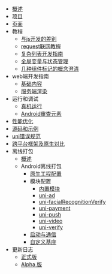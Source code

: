 * [概述](README.md)
* [项目](project.md)
* [页面](page.md)
* 教程
  * [与js开发的差别](tutorial/codegap.md)
  * [request联网教程](tutorial/request.md)
  * [复杂列表开发指南](tutorial/stickynestlist.md)
  * [全局变量与状态管理](tutorial/store.md)
  * [几种组件标记的概念澄清](tutorial/idref.md)
* web端开发指南
  * [基础内容](web/README.md)
  * [服务端渲染](web/ssr.md)
* 运行和调试
  * [真机运行](https://uniapp.dcloud.net.cn/tutorial/run/run-app.html)
  * [Android审查元素](debug/android-inspector.md)
* [性能优化](performance.md)
* [源码和示例](sample.md)
* [uni错误规范](https://uniapp.dcloud.net.cn/tutorial/err-spec.html)
* [跨平台框架及原生对比](select.md)
* 离线打包
  * [概述](native/README.md)
  * Android离线打包
    * [原生工程配置](native/use/android.md)
    * 模块配置
      * [内置模块](native/modules/android/others.md)
      * [uni-ad](native/modules/android/uni-ad.md)
      * [uni-facialRecognitionVerify](native/modules/android/uni-facialRecognitionVerify.md)
      * [uni-payment](native/modules/android/uni-payment.md)
      * [uni-push](native/modules/android/uni-push.md)
	  * [uni-video](native/modules/android/uni-video.md)
      * [uni-verify](native/modules/android/uni-verify.md)
    * [启动与通信](native/use/androidcomm.md)
    * [自定义基座](native/debug/android.md)
    <!-- * [SDK下载](native/download/android.md) -->  
* 更新日志
  * [正式版](release.md)
  * [Alpha 版](release-note-alpha.md)
